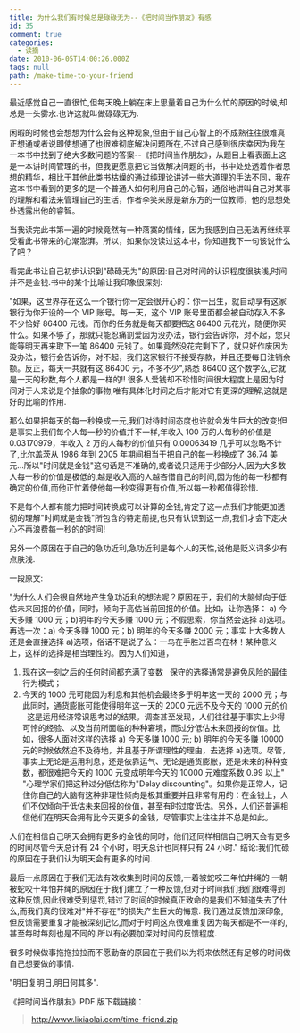 ```yaml
---
title: 为什么我们有时候总是碌碌无为--《把时间当作朋友》有感
id: 35
comment: true
categories:
  - 读摘
date: 2010-06-05T14:00:26.000Z
tags: null
path: /make-time-to-your-friend
---
```


最近感觉自己一直很忙,但每天晚上躺在床上思量着自己为什么忙的原因的时候,却总是一头雾水.也许这就叫做碌碌无为.

闲暇的时候也会想想为什么会有这种现象,但由于自己心智上的不成熟往往很难真正想通或者说即使想通了也很难彻底解决问题所在,不过自己感到很庆幸因为我在一本书中找到了绝大多数问题的答案--《把时间当作朋友》，从题目上看表面上这是一本讲时间管理的书，但我更愿意把它当做解决问题的书，书中处处透着作者思想的精华，相比于其他此类书枯燥的通过纯理论讲述一些大道理的手法不同，我在这本书中看到的更多的是一个普通人如何利用自己的心智，通俗地讲叫自己对某事的理解和看法来管理自己的生活，作者李笑来原是新东方的一位教师，他的思想处处透露出他的睿智。

当我读完此书第一遍的时候竟然有一种落寞的情绪，因为我感到自己无法再继续享受看此书带来的心潮澎湃。所以，如果你没读过这本书，你知道我下一句该说什么了吧？

看完此书让自己初步认识到"碌碌无为"的原因:自己对时间的认识程度很肤浅,时间并不是金钱.书中的某个比喻让我印象很深刻:

"如果，这世界存在这么一个银行你一定会很开心的：你一出生，就自动享有这家银行为你开设的一个 VIP 账号。每一天，这个 VIP 账号里面都会被自动存入不多不少恰好 86400 元钱。而你的任务就是每天都要把这 86400 元花光，随便你买什么。如果不够了，那就只能忍痛割爱因为没办法，银行会告诉你，对不起，您只能等明天再来取下一笔 86400 元钱了。如果竟然没花完剩下了，就只好作废因为没办法，银行会告诉你，对不起，我们这家银行不接受存款，并且还要每日注销余额。反正，每天一共就有这 86400 元，不多不少",熟悉 86400 这个数字么,它就是一天的秒数,每个人都是一样的!!
很多人爱钱却不珍惜时间很大程度上是因为时间对于人来说是个抽象的事物,唯有具体化时间之后才能对它有更深的理解,这就是好的比喻的作用.

那么如果把每天的每一秒换成一元,我们对待时间态度也许就会发生巨大的改变!但是事实上我们每个人每一秒的价值并不一样,年收入 100 万的人每秒的价值是 0.03170979，年收入 2 万的人每秒的价值只有 0.00063419 几乎可以忽略不计了,比尔盖茨从 1986 年到 2005 年期间相当于把自己的每一秒换成了 36.74 美元...所以"时间就是金钱"这句话是不准确的,或者说只适用于少部分人,因为大多数人每一秒的价值是极低的,越是收入高的人越吝惜自己的时间,因为他的每一秒都有确定的价值,而他正忙着使他每一秒变得更有价值,所以每一秒都值得珍惜.

不是每个人都有能力把时间转换成可以计算的金钱,肯定了这一点我们才能更加透彻的理解"时间就是金钱"所包含的特定前提,也只有认识到这一点,我们才会下定决心不再浪费每一秒的的时间!

另外一个原因在于自己的急功近利,急功近利是每个人的天性,说他是贬义词多少有点肤浅.

一段原文:

"为什么人们会很自然地产生急功近利的想法呢？原因在于，我们的大脑倾向于低估未来回报的价值，同时，倾向于高估当前回报的价值。比如，让你选择： a) 今天多赚 1000 元；b)明年的今天多赚 1000 元；不假思索，你当然会选择 a)选项。再选一次：a) 今天多赚 1000 元；b) 明年的今天多赚 2000 元；事实上大多数人还是会直接选择 a)选项，俗话不是说了么：一鸟在手胜过百鸟在林！某种意义上，这样的选择是相当理性的。因为人们知道，

1.  现在这一刻之后的任何时间都充满了变数   保守的选择通常是避免风险的最佳行为模式；
2.  今天的 1000 元可能因为利息和其他机会最终多于明年这一天的 2000 元；与此同时，通货膨胀可能使得明年这一天的 2000 元远不及今天的 1000 元的价   这是运用经济常识思考过的结果。调查甚至发现，人们往往基于事实上少得可怜的经验、以及当前所面临的种种窘境，而过分低估未来回报的价值。比如，很多人面对这样的选择
    a) 今天多赚 1000 元;
    b) 明年的今天多赚 10000 元的时候依然迫不及待地，并且基于所谓理性的理由，去选择 a)选项。尽管，事实上无论是运用利息，还是依靠运气、无论是通货膨胀，还是未来的种种变数，都很难把今天的 1000 元变成明年今天的 10000 元难度系数 0.99 以上"
    "心理学家们把这种过分低估称为"Delay discounting"。如果你是正常人，记住你自己的大脑有这种非理性倾向是极其重要并且非常有用的：在金钱上，人们不仅倾向于低估未来回报的价值，甚至有时过度低估。另外，人们还普遍相信他们在明天会拥有比今天更多的金钱，尽管事实上往往并不总是如此。

人们在相信自己明天会拥有更多的金钱的同时，他们还同样相信自己明天会有更多的时间尽管今天总计有 24 个小时，明天总计也同样只有 24 小时."
结论:我们忙碌的原因在于我们认为明天会有更多的时间.

最后一点原因在于我们无法有效收集到时间的反馈,一着被蛇咬三年怕井绳的 一朝被蛇咬十年怕井绳的原因在于我们建立了一种反馈,但对于时间我们我们很难得到这种反馈,因此很难受到惩罚,错过了时间的时候真正致命的是我们不知道失去了什么,而我们真的很难对"并不存在"的损失产生巨大的悔意.
我们通过反馈加深印象,但反馈需要重复才能被深刻记忆,而对于时间这点很难重复因为每天都是不一样的,甚至每时每刻也是不同的.所以有必要加深对时间的反馈程度.

很多时候做事拖拖拉拉而不愿勤奋的原因在于我们以为将来依然还有足够的时间做自己想要做的事情.

"明日复明日,明日何其多".

《把时间当作朋友》PDF 版下载链接：

> <http://www.lixiaolai.com/time-friend.zip>
